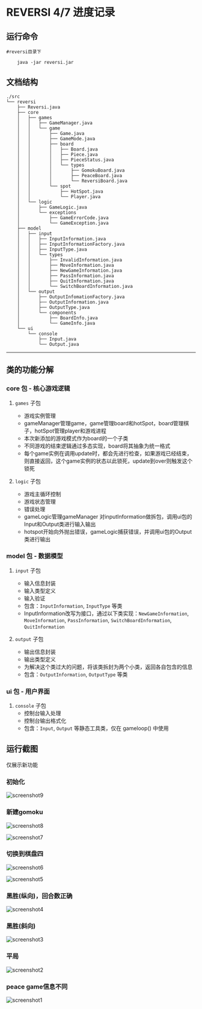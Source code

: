 # REVERSI 4/7 进度记录

## 运行命令

    #reversi目录下

        java -jar reversi.jar
        
## 文档结构

```shell
./src
└── reversi
    ├── Reversi.java
    ├── core
    │   ├── games
    │   │   ├── GameManager.java
    │   │   └── game
    │   │       ├── Game.java
    │   │       ├── GameMode.java
    │   │       ├── board
    │   │       │   ├── Board.java
    │   │       │   ├── Piece.java
    │   │       │   ├── PieceStatus.java
    │   │       │   └── types
    │   │       │       ├── GomokuBoard.java
    │   │       │       ├── PeaceBoard.java
    │   │       │       └── ReversiBoard.java
    │   │       └── spot
    │   │           ├── HotSpot.java
    │   │           └── Player.java
    │   └── logic
    │       ├── GameLogic.java
    │       └── exceptions
    │           ├── GameErrorCode.java
    │           └── GameException.java
    ├── model
    │   ├── input
    │   │   ├── InputInformation.java
    │   │   ├── InputInformationFactory.java
    │   │   ├── InputType.java
    │   │   └── types
    │   │       ├── InvalidInformation.java
    │   │       ├── MoveInformation.java
    │   │       ├── NewGameInformation.java
    │   │       ├── PassInformation.java
    │   │       ├── QuitInformation.java
    │   │       └── SwitchBoardInformation.java
    │   └── output
    │       ├── OutputInfomationFactory.java
    │       ├── OutputInformation.java
    │       ├── OutputType.java
    │       └── components
    │           ├── BoardInfo.java
    │           └── GameInfo.java
    └── ui
        └── console
            ├── Input.java
            └── Output.java
```

---

## 类的功能分解

### core 包 - 核心游戏逻辑

1. `games` 子包
   - 游戏实例管理
   - gameManager管理game，game管理board和hotSpot，board管理棋子，hotSpot管理player和游戏进程
   - 本次新添加的游戏模式作为board的一个子类
   - 不同游戏的结束逻辑通过多态实现，board将其抽象为统一格式
   - 每个game实例在调用update时，都会先进行检查，如果游戏已经结束，则直接返回，这个game实例的状态以此锁死，update到over则触发这个锁死

2. `logic` 子包
   - 游戏主循环控制
   - 游戏状态管理
   - 错误处理
   - gameLogic管理gameManager 对inputInformation做拆包，调用ui包的Input和Output类进行输入输出
   - hotspot开始向外抛出错误，gameLogic捕获错误，并调用ui包的Output类进行输出

### model 包 - 数据模型

1. `input` 子包
   - 输入信息封装
   - 输入类型定义
   - 输入验证
   - 包含：`InputInformation`, `InputType` 等类
   - InputInformation改写为接口，通过以下类实现：`NewGameInformation`, `MoveInformation`, `PassInformation`, `SwitchBoardInformation`, `QuitInformation`

2. `output` 子包
   - 输出信息封装
   - 输出类型定义
   - 为解决这个类过大的问题，将该类拆封为两个小类，返回各自包含的信息
   - 包含：`OutputInformation`, `OutputType` 等类

### ui 包 - 用户界面

1. `console` 子包
   - 控制台输入处理
   - 控制台输出格式化
   - 包含：`Input`, `Output` 等静态工具类，仅在 gameloop() 中使用

## 运行截图

仅展示新功能

### 初始化

![screenshot9](./pic/screenshot9.png)

### 新建gomoku

![screenshot8](./pic/screenshot8.png)

![screenshot7](./pic/screenshot7.png)

### 切换到棋盘四

![screenshot6](./pic/screenshot6.png)

![screenshot5](./pic/screenshot5.png)

### 黑胜(纵向)，回合数正确

![screenshot4](./pic/screenshot4.png)

### 黑胜(斜向)

![screenshot3](./pic/screenshot3.png)

### 平局

![screenshot2](./pic/screenshot2.png)

### peace game信息不同

![screenshot1](./pic/screenshot1.png)
